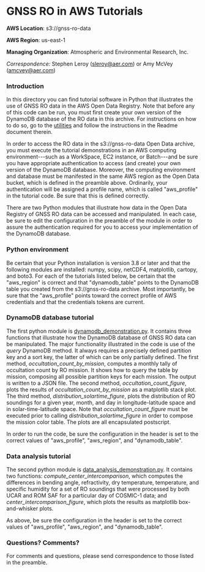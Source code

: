 GNSS RO in AWS Tutorials
============================================

**AWS Location**: s3://gnss-ro-data

**AWS Region**: us-east-1  

**Managing Organization**: Atmospheric and Environmental Research, Inc.

*Correspondence:* Stephen Leroy (sleroy@aer.com) or Amy McVey (amcvey@aer.com)


### Introduction

In this directory you can find tutorial software in Python that illustrates
the use of GNSS RO data in the AWS Open Data Registry. Note that before any 
of this code can be run, you must first create your own version of the 
DynamoDB database of the RO data in this archive. For instructions on how 
to do so, go to the [utilities](http://github.com/gnss-ro/aws-opendata/utilities) 
and follow the instructions in the Readme document therein. 

In order to access the RO data in the s3://gnss-ro-data Open Data 
archive, you must execute the tutorial demonstrations in an AWS computing 
environment---such as a WorkSpace, EC2 instance, or Batch---and be sure 
you have appropriate authentication to access (and create) your own version 
of the DynamoDB database. Moreover, the computing environment and database 
must be manifested in the same AWS region as the Open Data bucket, which is 
defined in the preamble above. Ordinarily, your authentication will be 
assigned a profile name, which is called "aws_profile" in the tutorial code. 
Be sure that this is defined correctly. 

There are two Python modules that illustrate how data in the Open Data
Registry of GNSS RO data can be accessed and manipulated. In each case,
be sure to edit the configuration in the preamble of the module in order to
assure the authentication required for you to access your implementation of
the DynamoDB database.

### Python environment

Be certain that your Python installation is version 3.8 or later 
and that the following modules are installed: numpy, scipy, netCDF4, 
matplotlib, cartopy, and boto3. For each of the tutorials listed below, 
be certain that the "aws_region" is correct and that "dynamodb_table" 
points to the DynamoDB table you created from the s3://gnss-ro-data 
archive. Most importantly, be sure that the "aws_profile" points toward 
the correct profile of AWS credentials and that the credentials tokens 
are current. 

### DynamoDB database tutorial

The first python module is 
[dynamodb_demonstration.py](http://github.com/gnss-ro/aws-opendata/tutorials/dynamodb_demonstration.py). 
It contains three
functions that illustrate how the DynamoDB database of GNSS RO data can be
manipulated. The major functionality illustrated in the code is use of the
*query* DynamoDB method. It always requires a precisely defined partition
key and a sort key, the latter of which can be only partially defined. The 
first method, *occultation_count_by_mission*, computes a monthly tally of 
occultation count by RO mission. It shows how to query the table by mission, 
composing all possible partition keys for each mission. The output is 
written to a JSON file. The second method, *occultation_count_figure*, plots 
the results of *occultation_count_by_mission* as a matplotlib stack plot. 
The third method, *distribution_solartime_figure*, plots the distribution of 
RO soundings for a given year, month, and day in longitude-latitude space 
and in solar-time-latitude space. Note that *occultation_count_figure* must
be executed prior to calling *distribution_solartime_figure* in order to
compose the mission color table. The plots are all encapsulated postscript.

In order to run the code, be sure the configuration in the header is set to 
the correct values of "aws_profile", "aws_region", and "dynamodb_table". 

### Data analysis tutorial

The second python module is 
[data_analysis_demonstration.py](http://github.com/gnss-ro/aws-opendata/tutorials/data_analysis_demonstration.py). 
It contains
two functions: *compute_center_intercomparison*, which computes the
differences in bending angle, refractivity, dry temperature, temperature,
and specific humidity for a set of RO soundings that were processed by
both UCAR and ROM SAF for a particular day of COSMIC-1 data; and
*center_intercomparison_figure*, which plots the results as matplotlib
box-and-whisker plots.

As above, be sure the configuration in the header is set to the correct 
values of "aws_profile", "aws_region", and "dynamodb_table". 

### Questions? Comments? 

For comments and questions, please send correspondence to those listed 
in the preamble. 

